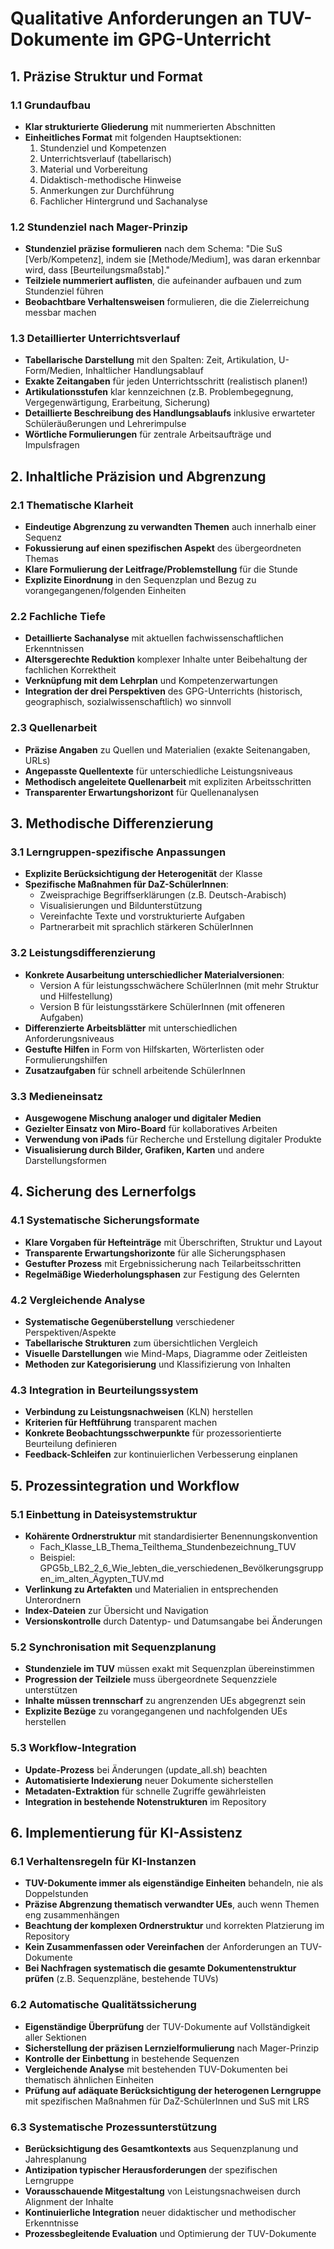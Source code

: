 # Qualitative Anforderungen an TUV-Dokumente im GPG-Unterricht

## 1. Präzise Struktur und Format

### 1.1 Grundaufbau
- **Klar strukturierte Gliederung** mit nummerierten Abschnitten
- **Einheitliches Format** mit folgenden Hauptsektionen:
  1. Stundenziel und Kompetenzen
  2. Unterrichtsverlauf (tabellarisch)
  3. Material und Vorbereitung
  4. Didaktisch-methodische Hinweise
  5. Anmerkungen zur Durchführung
  6. Fachlicher Hintergrund und Sachanalyse

### 1.2 Stundenziel nach Mager-Prinzip
- **Stundenziel präzise formulieren** nach dem Schema: 
  "Die SuS [Verb/Kompetenz], indem sie [Methode/Medium], was daran erkennbar wird, dass [Beurteilungsmaßstab]."
- **Teilziele nummeriert auflisten**, die aufeinander aufbauen und zum Stundenziel führen
- **Beobachtbare Verhaltensweisen** formulieren, die die Zielerreichung messbar machen

### 1.3 Detaillierter Unterrichtsverlauf
- **Tabellarische Darstellung** mit den Spalten: Zeit, Artikulation, U-Form/Medien, Inhaltlicher Handlungsablauf
- **Exakte Zeitangaben** für jeden Unterrichtsschritt (realistisch planen!)
- **Artikulationsstufen** klar kennzeichnen (z.B. Problembegegnung, Vergegenwärtigung, Erarbeitung, Sicherung)
- **Detaillierte Beschreibung des Handlungsablaufs** inklusive erwarteter Schüleräußerungen und Lehrerimpulse
- **Wörtliche Formulierungen** für zentrale Arbeitsaufträge und Impulsfragen

## 2. Inhaltliche Präzision und Abgrenzung

### 2.1 Thematische Klarheit
- **Eindeutige Abgrenzung zu verwandten Themen** auch innerhalb einer Sequenz
- **Fokussierung auf einen spezifischen Aspekt** des übergeordneten Themas
- **Klare Formulierung der Leitfrage/Problemstellung** für die Stunde
- **Explizite Einordnung** in den Sequenzplan und Bezug zu vorangegangenen/folgenden Einheiten

### 2.2 Fachliche Tiefe
- **Detaillierte Sachanalyse** mit aktuellen fachwissenschaftlichen Erkenntnissen
- **Altersgerechte Reduktion** komplexer Inhalte unter Beibehaltung der fachlichen Korrektheit
- **Verknüpfung mit dem Lehrplan** und Kompetenzerwartungen
- **Integration der drei Perspektiven** des GPG-Unterrichts (historisch, geographisch, sozialwissenschaftlich) wo sinnvoll

### 2.3 Quellenarbeit
- **Präzise Angaben** zu Quellen und Materialien (exakte Seitenangaben, URLs)
- **Angepasste Quellentexte** für unterschiedliche Leistungsniveaus
- **Methodisch angeleitete Quellenarbeit** mit expliziten Arbeitsschritten
- **Transparenter Erwartungshorizont** für Quellenanalysen

## 3. Methodische Differenzierung

### 3.1 Lerngruppen-spezifische Anpassungen
- **Explizite Berücksichtigung der Heterogenität** der Klasse
- **Spezifische Maßnahmen für DaZ-SchülerInnen**:
  - Zweisprachige Begriffserklärungen (z.B. Deutsch-Arabisch)
  - Visualisierungen und Bildunterstützung
  - Vereinfachte Texte und vorstrukturierte Aufgaben
  - Partnerarbeit mit sprachlich stärkeren SchülerInnen

### 3.2 Leistungsdifferenzierung
- **Konkrete Ausarbeitung unterschiedlicher Materialversionen**:
  - Version A für leistungsschwächere SchülerInnen (mit mehr Struktur und Hilfestellung)
  - Version B für leistungsstärkere SchülerInnen (mit offeneren Aufgaben)
- **Differenzierte Arbeitsblätter** mit unterschiedlichen Anforderungsniveaus
- **Gestufte Hilfen** in Form von Hilfskarten, Wörterlisten oder Formulierungshilfen
- **Zusatzaufgaben** für schnell arbeitende SchülerInnen

### 3.3 Medieneinsatz
- **Ausgewogene Mischung analoger und digitaler Medien**
- **Gezielter Einsatz von Miro-Board** für kollaboratives Arbeiten
- **Verwendung von iPads** für Recherche und Erstellung digitaler Produkte
- **Visualisierung durch Bilder, Grafiken, Karten** und andere Darstellungsformen

## 4. Sicherung des Lernerfolgs

### 4.1 Systematische Sicherungsformate
- **Klare Vorgaben für Hefteinträge** mit Überschriften, Struktur und Layout
- **Transparente Erwartungshorizonte** für alle Sicherungsphasen
- **Gestufter Prozess** mit Ergebnissicherung nach Teilarbeitsschritten
- **Regelmäßige Wiederholungsphasen** zur Festigung des Gelernten

### 4.2 Vergleichende Analyse
- **Systematische Gegenüberstellung** verschiedener Perspektiven/Aspekte
- **Tabellarische Strukturen** zum übersichtlichen Vergleich
- **Visuelle Darstellungen** wie Mind-Maps, Diagramme oder Zeitleisten
- **Methoden zur Kategorisierung** und Klassifizierung von Inhalten

### 4.3 Integration in Beurteilungssystem
- **Verbindung zu Leistungsnachweisen** (KLN) herstellen
- **Kriterien für Heftführung** transparent machen
- **Konkrete Beobachtungsschwerpunkte** für prozessorientierte Beurteilung definieren
- **Feedback-Schleifen** zur kontinuierlichen Verbesserung einplanen

## 5. Prozessintegration und Workflow

### 5.1 Einbettung in Dateisystemstruktur
- **Kohärente Ordnerstruktur** mit standardisierter Benennungskonvention
  - Fach_Klasse_LB_Thema_Teilthema_Stundenbezeichnung_TUV
  - Beispiel: GPG5b_LB2_2_6_Wie_lebten_die_verschiedenen_Bevölkerungsgruppen_im_alten_Ägypten_TUV.md
- **Verlinkung zu Artefakten** und Materialien in entsprechenden Unterordnern
- **Index-Dateien** zur Übersicht und Navigation
- **Versionskontrolle** durch Datentyp- und Datumsangabe bei Änderungen

### 5.2 Synchronisation mit Sequenzplanung
- **Stundenziele im TUV** müssen exakt mit Sequenzplan übereinstimmen
- **Progression der Teilziele** muss übergeordnete Sequenzziele unterstützen
- **Inhalte müssen trennscharf** zu angrenzenden UEs abgegrenzt sein
- **Explizite Bezüge** zu vorangegangenen und nachfolgenden UEs herstellen

### 5.3 Workflow-Integration
- **Update-Prozess** bei Änderungen (update_all.sh) beachten
- **Automatisierte Indexierung** neuer Dokumente sicherstellen
- **Metadaten-Extraktion** für schnelle Zugriffe gewährleisten
- **Integration in bestehende Notenstrukturen** im Repository

## 6. Implementierung für KI-Assistenz

### 6.1 Verhaltensregeln für KI-Instanzen
- **TUV-Dokumente immer als eigenständige Einheiten** behandeln, nie als Doppelstunden
- **Präzise Abgrenzung thematisch verwandter UEs**, auch wenn Themen eng zusammenhängen
- **Beachtung der komplexen Ordnerstruktur** und korrekten Platzierung im Repository
- **Kein Zusammenfassen oder Vereinfachen** der Anforderungen an TUV-Dokumente
- **Bei Nachfragen systematisch die gesamte Dokumentenstruktur prüfen** (z.B. Sequenzpläne, bestehende TUVs)

### 6.2 Automatische Qualitätssicherung
- **Eigenständige Überprüfung** der TUV-Dokumente auf Vollständigkeit aller Sektionen
- **Sicherstellung der präzisen Lernzielformulierung** nach Mager-Prinzip
- **Kontrolle der Einbettung** in bestehende Sequenzen 
- **Vergleichende Analyse** mit bestehenden TUV-Dokumenten bei thematisch ähnlichen Einheiten
- **Prüfung auf adäquate Berücksichtigung der heterogenen Lerngruppe** mit spezifischen Maßnahmen für DaZ-SchülerInnen und SuS mit LRS

### 6.3 Systematische Prozessunterstützung
- **Berücksichtigung des Gesamtkontexts** aus Sequenzplanung und Jahresplanung
- **Antizipation typischer Herausforderungen** der spezifischen Lerngruppe
- **Vorausschauende Mitgestaltung** von Leistungsnachweisen durch Alignment der Inhalte
- **Kontinuierliche Integration** neuer didaktischer und methodischer Erkenntnisse
- **Prozessbegleitende Evaluation** und Optimierung der TUV-Dokumente